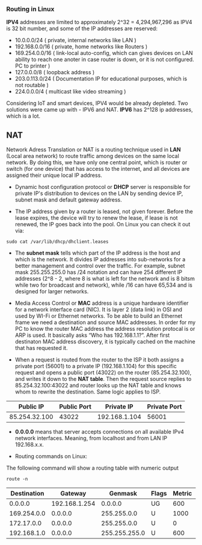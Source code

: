 ### Routing in Linux

**IPV4** addresses are limited to approximately 2^32 = 4,294,967,296 as IPV4 is 32 bit number, and some of the IP addresses are reserved:

- 10.0.0.0/24 ( private, internal networks like LAN )
- 192.168.0.0/16 ( private, home networks like Routers )
- 169.254.0.0/16 ( link-local auto-config, which can gives devices on LAN ability to reach one anoter in case router is down, or it is not configured. PC to printer )
- 127.0.0.0/8 ( loopback address )
- 203.0.113.0/24 ( Documentation IP for educational purposes, which is not routable )
- 224.0.0.0/4 ( multicast like video streaming )

Considering IoT and smart devices, IPV4 would be already depleted. Two solutions were came up with - IPV6 and NAT. **IPV6** has 2^128 ip addresses, which is a lot.

## NAT

Network Adress Translation or NAT is a routing technique used in **LAN** (Local area network) to route traffic among devices on the same local network. By doing this, we have only one central point, which is router or switch (for one device) that has access to the internet, and all devices are assigned their unique local IP address.

- Dynamic host configuration protocol or **DHCP** server is responsible for private IP's distribution to devices on the LAN by sending device IP, subnet mask and default gateway address.

- The IP address given by a router is leased, not given forever. Before the lease expires, the device will try to renew the lease, if lease is not renewed, the IP goes back into the pool. On Linux you can check it out via:

```
sudo cat /var/lib/dhcp/dhclient.leases
```

- The **subnet mask** tells which part of the IP address is the host and which is the network. It divides IP addresses into sub-networks for a better management and control over the traffic. For example, subnet mask 255.255.255.0 has /24 notation and can have 254 different IP addresses (2^8 - 2, where 8 is what is left for the network and is 8 bitsm while two for broadcast and network), while /16 can have 65,534 and is designed for larger networks.

- Media Access Control or **MAC** address is a unique hardware identifier for a network interface card (NIC). It is layer 2 (data link) in OSI and used by WI-Fi or Ethernet networks. To be able to build an Ethernet frame we need a destination and source MAC addresses. In order for my PC to know the router MAC address the address resolution protocal is or ARP is used. It basically asks “Who has 192.168.1.1?”. After first destinaton MAC address discovery, it is typically cached on the machine that has requested it.

- When a request is routed from the router to the ISP it both assigns a private port (56001) to a private IP (192.168.1.104) for this specific request and opens a public port (43022) on the router (85.254.32.100), and writes it down to the **NAT table**. Then the request source replies to 85.254.32.100:43022 and router looks up the NAT table and knows whom to rewrite the destination. Same logic applies to ISP.

| Public IP     | Public Port | Private IP    | Private Port |
| ------------- | ----------- | ------------- | ------------ |
| 85.254.32.100 | 43022       | 192.168.1.104 | 56001        |

- **0.0.0.0** means that server accepts connections on all available IPv4 network interfaces. Meaning, from localhost and from LAN IP 192.168.x.x.

- Routing commands on Linux:

The following command will show a routing table with numeric output

```
route -n
```

| Destination | Gateway       | Genmask       | Flags | Metric | Ref | Use | Iface   |
| ----------- | ------------- | ------------- | ----- | ------ | --- | --- | ------- |
| 0.0.0.0     | 192.168.1.254 | 0.0.0.0       | UG    | 600    | 0   | 0   | wlp2s0  |
| 169.254.0.0 | 0.0.0.0       | 255.255.0.0   | U     | 1000   | 0   | 0   | wlp2s0  |
| 172.17.0.0  | 0.0.0.0       | 255.255.0.0   | U     | 0      | 0   | 0   | docker0 |
| 192.168.1.0 | 0.0.0.0       | 255.255.255.0 | U     | 600    | 0   | 0   | wlp2s0  |
